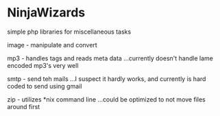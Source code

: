 NinjaWizards
============

simple php libraries for miscellaneous tasks

image - manipulate and convert

mp3 - handles tags and reads meta data
...currently doesn't handle lame encoded mp3's very well

smtp - send teh mails
...I suspect it hardly works, and currently is hard coded to send using gmail

zip - utilizes *nix command line
...could be optimized to not move files around first
